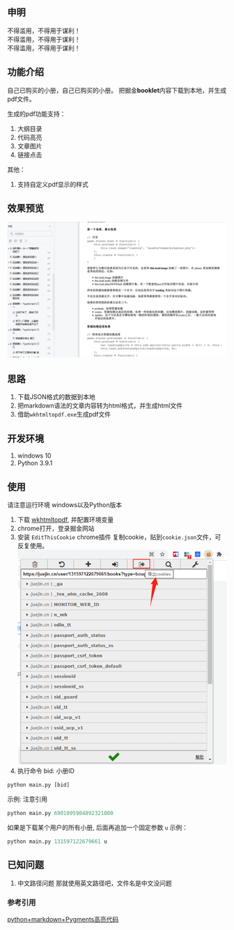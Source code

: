 

## 申明
不得滥用，不得用于谋利！  
不得滥用，不得用于谋利！   
不得滥用，不得用于谋利！

## 功能介绍
自己已购买的小册，自己已购买的小册。
把掘金**booklet**内容下载到本地，并生成pdf文件。

生成的pdf功能支持：
1. 大纲目录
2. 代码高亮
3. 文章图片
4. 链接点击

其他：
1. 支持自定义pdf显示的样式

## 效果预览

![](./images/pdf.png)


## 思路


1. 下载JSON格式的数据到本地
2. 把markdown语法的文章内容转为html格式，并生成html文件
3. 借助`wkhtmltopdf.exe`生成pdf文件



## 开发环境
1.  windows 10
2.  Python 3.9.1

## 使用

请注意运行环境 windows以及Python版本

1. 下载 [wkhtmltopdf](https://wkhtmltopdf.org/), 并配置环境变量
2. chrome打开，登录掘金网站
3. 安装 `EditThisCookie` chrome插件
   复制cookie，贴到`cookie.json`文件，可反复使用。
    ![](./images/cookie.png)
4. 执行命令 
bid: 小册ID
```python   
python main.py [bid] 

```
示例: 注意引用
```python
python main.py 6901095904892321800
```

如果是下载某个用户的所有小册, 后面再追加一个固定参数 `u`
示例：
```python
python main.py 131597122679661 u
```


## 已知问题
1. 中文路径问题
    那就使用英文路径吧，文件名是中文没问题


### 参考引用

[python+markdown+Pygments高亮代码](https://blog.csdn.net/JONE_WUQINGJIANG/article/details/100511760)
